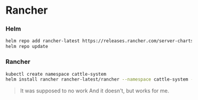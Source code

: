 # Rancher

### Helm
```sh
helm repo add rancher-latest https://releases.rancher.com/server-charts/latest
helm repo update
```

### Rancher
```sh
kubectl create namespace cattle-system
helm install rancher rancher-latest/rancher --namespace cattle-system --set hostname=rancher.audryus.arpa --set ingress.extraAnnotations.'cert-manager\.io/cluster-issuer'=cluster-issuer 
```
> It was supposed to no work
> And it doesn't, but works for me.